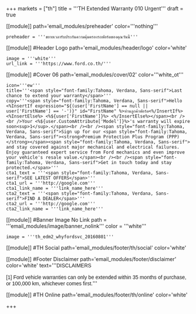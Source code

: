 +++
markets = ["th"]
title = '''TH Extended Warranty 010 Urgent'''
draft = true

[[module]]
path='email_modules/preheader'
color='''nothing'''

	preheader = '''ขยายเวลารับประกันความคุ้มครองรถฟอร์ดของคุณวันนี้'''

[[module]] #Header Logo
path='email_modules/header/logo'
color='white'

	image = '''white'''
	url_link = '''https://www.ford.co.th/'''

[[module]] #Cover 06
path='email_modules/cover/02'
color='''white_ot'''

	icon='''ew'''
	title='''<span style="font-family:Tahoma, Verdana, Sans-serif">Last chance to extend your warranty</span>'''
	copy='''<span style="font-family:Tahoma, Verdana, Sans-serif">Hello <%InsertIf expression="${(user['FirstName'] == null || user['FirstName'] == '-')}" id="FirstName" %>ท่านลูกค้าฟอร์ด<%/InsertIf%> <%InsertElse%> <%${user['FirstName']}%> <%/InsertElse%></span><br /><br />Your <%${user.CustomAttribute['Model']}%>'s warranty will expire soon<sup>1</sup>.</span><br /><br /><span style="font-family:Tahoma, Verdana, Sans-serif">Sign up for our <span style="font-family:Tahoma, Verdana, Sans-serif"><strong>Premium Protection Plus Program (PPP)</strong></span><span style="font-family:Tahoma, Verdana, Sans-serif"> and stay covered against major mechanical and electrical failures. Enjoy guaranteed expert service from Ford mechanics and even improve your vehicle's resale value.</span><br /><br /><span style="font-family:Tahoma, Verdana, Sans-serif">Get in touch today and stay protected.</span>'''
	cta1_text = '''<span style="font-family:Tahoma, Verdana, Sans-serif">SEE LATEST OFFERS</span>'''
	cta1_url = '''http://google.com'''
	cta1_link_name = '''link_name_here'''
	cta2_text = '''<span style="font-family:Tahoma, Verdana, Sans-serif">FIND A DEALER</span>'''
	cta2_url = '''http://google.com'''
	cta2_link_name = '''link_name_here'''

[[module]] #Banner Image No Link
path = '''email_modules/image/banner_nolink'''
color = '''white'''

	image = '''th_edm2_whyfordsvc_20160801'''

[[module]] #TH Social
path='email_modules/footer/th/social'
color='white'

[[module]] #Footer Disclaimer
path='email_modules/footer/disclaimer'
color='white'
text='''<span style="font-family:Tahoma, Verdana, Sans-serif">DISCLAIMERS<br /><br />[1] Ford vehicle warranties can only be extended within 35 months of purchase, or 100,000 km, whichever comes first.</span>'''

[[module]] #TH Online
path='email_modules/footer/th/online'
color='white'

+++